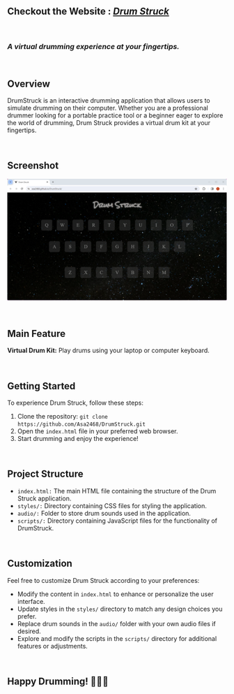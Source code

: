 ## Checkout the Website : <strong><em>[Drum Struck](https://asa2468.github.io/DrumStruck/)</em></strong>
<br>

### *A virtual drumming experience at your fingertips.*
<br>

## Overview

DrumStruck is an interactive drumming application that allows users to simulate drumming on their computer. Whether you are a professional drummer looking for a portable practice tool or a beginner eager to explore the world of drumming, Drum Struck provides a virtual drum kit at your fingertips.

<br>

## Screenshot

![Screenshot 1](https://github.com/Asa2468/DrumStruck/blob/main/images/website-screenshot.png)

<br>

## Main Feature

 **Virtual Drum Kit:** Play drums using your laptop or computer keyboard.
 
<br>

## Getting Started

To experience Drum Struck, follow these steps:

1. Clone the repository: `git clone https://github.com/Asa2468/DrumStruck.git`
2. Open the `index.html` file in your preferred web browser.
3. Start drumming and enjoy the experience!
<br>

## Project Structure

- `index.html:` The main HTML file containing the structure of the Drum Struck application.
- `styles/:` Directory containing CSS files for styling the application.
- `audio/:` Folder to store drum sounds used in the application.
- `scripts/:` Directory containing JavaScript files for the functionality of DrumStruck.
<br>


## Customization

Feel free to customize Drum Struck according to your preferences:

- Modify the content in `index.html` to enhance or personalize the user interface.
- Update styles in the `styles/` directory to match any design choices you prefer.
- Replace drum sounds in the `audio/` folder with your own audio files if desired.
- Explore and modify the scripts in the `scripts/` directory for additional features or adjustments.
<br>


## Happy Drumming! 🥁✨🎶

<br>
